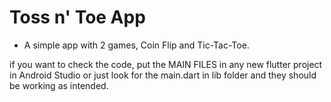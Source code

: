 # Toss n' Toe App

- A simple app with 2 games, Coin Flip and Tic-Tac-Toe.

if you want to check the code, put the MAIN FILES in any new flutter project in Android Studio or just look for the main.dart in lib folder and they should be working as intended.
